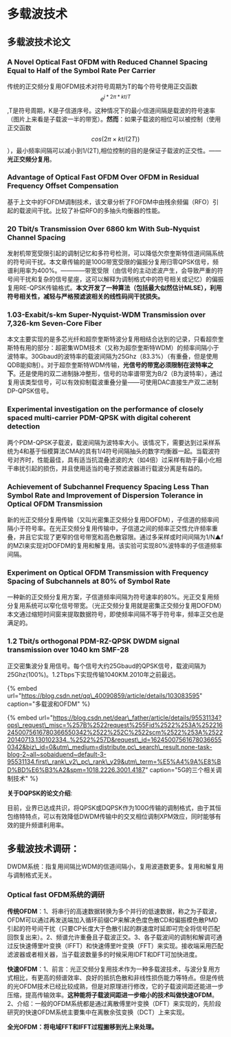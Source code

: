 # 多载波技术

## 多载波技术论文

### A Novel Optical Fast OFDM with Reduced Channel Spacing Equal to Half of the Symbol Rate Per Carrier

传统的正交频分复用OFDM技术对符号周期为T的每个符号使用正交函数$$e^{j*2\pi* kt/T}$$,T是符号周期，K是子信道序号。这种情况下的最小信道间隔是载波的符号速率（图片上来看是子载波一半的带宽）。**然而**：如果子载波的相位可以被控制（使用正交函数$$cos(2\pi×kt/(2T))$$），最小频率间隔可以减小到1/\(2T\),相位控制的目的是保证子载波的正交性。——**光正交频分复用**。

### Advantage of Optical Fast OFDM Over OFDM in Residual Frequency Offset Compensation

基于上文中的FOFDM调制技术，该文章分析了FOFDM中由残余频偏（RFO）引起的载波间干扰。比较了补偿RFO的多抽头均衡器的性能。

### 20 Tbit/s Transmission Over 6860 km With Sub-Nyquist Channel Spacing

发射机带宽受限引起的调制记忆和多符号检测，可以降低欠奈奎斯特信道间隔系统的符号间干扰。本文章传输的是100G带宽受限的偏振分复用归零QPSK信号，频谱利用率为400%。————带宽受限（由信号的主动滤波产生，会导致严重的符号间干扰和复杂的信号星座，这可以解释为调制格式中的符号相关或记忆）的偏振复用RE-QPSK传输格式。**本文开发了一种算法（包括最大似然估计MLSE），利用符号相关性，减轻与严格预滤波相关的线性码间干扰损失。**

### 1.03-Exabit/s-km Super-Nyquist-WDM Transmission over 7,326-km Seven-Core Fiber

本文主要实现的是多芯光纤和超奈奎斯特波分复用相结合达到的记录，只看超奈奎斯特有用的部分：超密集WDM技术（又称为超奈奎斯特WDM）的频率间隔小于波特率。30Gbaud的波特率的载波间隔为25Ghz（83.3%）（有重叠，但是使用QDB能抑制）。对于超奈奎斯特WDM传输，**光信号的带宽必须限制在波特率之下**。还是使用的双二进制脉冲整形，信号的功率谱带宽为B/2（B为波特率），通过复用该类型信号，可以有效抑制载波重叠分量——可使用DAC直接生产双二进制DP-QPSK信号。

### Experimental investigation on the performance of closely spaced multi-carrier PDM-QPSK with digital coherent detection

两个PDM-QPSK子载波，载波间隔为波特率大小。该情况下，需要达到过采样系统为4和基于恒模算法CMA的具有1/4符号间隔抽头的数字均衡器一起。当载波符号对齐时，性能最佳，具有适当抗混叠滤波的大（如4倍）过采样有助于最小化相干串扰引起的损伤，并且使用适当的电子预滤波器进行载波分离是有益的。

### Achievement of Subchannel Frequency Spacing Less Than Symbol Rate and Improvement of Dispersion Tolerance in Optical OFDM Transmission

新的光正交频分复用传输（又叫光密集正交频分复用DOFDM），子信道的频率间隔小于符号率。在光正交频分复用传输中，子信道之间的频率正交性允许频率重叠，并且它实现了更窄的信号带宽和高色散容限。通过多采样或时间间隔为1/N▲f的MZI来实现对DOFDM的复用和解复用。该实验可实现80%波特率的子信道频率间隔。

### Experiment on Optical OFDM Transmission with Frequency Spacing of Subchannels at 80% of Symbol Rate

一种新的正交频分复用方案，子信道频率间隔为符号速率的80%。光正交复用频分复用系统可以窄化信号带宽。（光正交频分复用就是密集正交频分复用DOFDM）本文通过缩短时间窗来提取数据符号，即使频率间隔不等于符号率，频率正交也是满足的。

### 1.2 Tbit/s orthogonal PDM-RZ-QPSK DWDM signal transmission over 1040 km SMF-28

正交密集波分复用信号。每个信号大约25Gbaud的QPSK信号，载波间隔为25Ghz\(100%\)。1.2Tbps下实现传输1040KM.2010年之前最远。

{% embed url="https://blog.csdn.net/qq\_40090859/article/details/103083595" caption="多载波和OFDM" %}

{% embed url="https://blog.csdn.net/dear\_father/article/details/95531134?ops\_request\_misc=%257B%2522request%255Fid%2522%253A%2522162450075616780366550342%2522%252C%2522scm%2522%253A%252220140713.130102334..%2522%257D&request\_id=162450075616780366550342&biz\_id=0&utm\_medium=distribute.pc\_search\_result.none-task-blog-2~all~sobaiduend~default-3-95531134.first\_rank\_v2\_pc\_rank\_v29&utm\_term=%E5%A4%9A%E8%BD%BD%E6%B3%A2&spm=1018.2226.3001.4187" caption="5G的三个相关调制技术" %}



**关于DQPSK的论文介绍**:

目前，业界已达成共识，将QPSK或DQPSK作为100G传输的调制格式，由于其恒包络特特点，可以有效降低DWDM传输中的交叉相位调制XPM效应，同时能够有效的提升频谱利用率。

## 多载波技术调研：

DWDM系统：指复用间隔比WDM的信道间隔小，复用波道数更多。复用和解复用与调制格式无关。

### Optical fast OFDM系统的调研

**传统OFDM**：1、将串行的高速数据转换为多个并行的低速数据，称之为子载波，OFDM可以通过再发送端加入循环前缀CP来解决色度色散CD和偏振模色散PMD引起的符号间干扰（只要CP长度大于色散引起的群速度时延即可完全将信号匹配回恢复出来）。2、频谱允许重叠且子载波正交。3、各子载波间的调制和解调可通过反快速傅里叶变换（IFFT）和快速傅里叶变换（FFT）来实现。接收端采用匹配滤波器或者相关器，当子载波数量多的时候采用IDFT和DFT可加快进度。

**快速OFDM**：1、前言：光正交频分复用技术作为一种多载波技术，与波分复用方式相比，有更高的频谱效率、良好的抵抗色散和非线性损伤能力等特点。但是传统的光OFDM技术已经比较成熟，但是对原理进行修改，它的子载波间距还能进一步压缩，提高传输效率。**这种能将子载波间距进一步缩小的技术叫做快速OFDM**。2、介绍：一般的OFDM系统都是通过离散傅里叶变换（DFT）来实现的，先阶段研究的快速OFDM系统主要集中在离散余弦变换（DCT）上来实现。

**全光OFDM：将电域FFT和IFFT过程搬移到光上来处理。**




